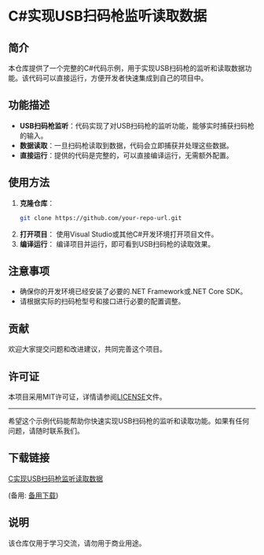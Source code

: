 # C#实现USB扫码枪监听读取数据

## 简介
本仓库提供了一个完整的C#代码示例，用于实现USB扫码枪的监听和读取数据功能。该代码可以直接运行，方便开发者快速集成到自己的项目中。

## 功能描述
- **USB扫码枪监听**：代码实现了对USB扫码枪的监听功能，能够实时捕获扫码枪的输入。
- **数据读取**：一旦扫码枪读取到数据，代码会立即捕获并处理这些数据。
- **直接运行**：提供的代码是完整的，可以直接编译运行，无需额外配置。

## 使用方法
1. **克隆仓库**：
   ```bash
   git clone https://github.com/your-repo-url.git
   ```
2. **打开项目**：
   使用Visual Studio或其他C#开发环境打开项目文件。
3. **编译运行**：
   编译项目并运行，即可看到USB扫码枪的读取效果。

## 注意事项
- 确保你的开发环境已经安装了必要的.NET Framework或.NET Core SDK。
- 请根据实际的扫码枪型号和接口进行必要的配置调整。

## 贡献
欢迎大家提交问题和改进建议，共同完善这个项目。

## 许可证
本项目采用MIT许可证，详情请参阅[LICENSE](LICENSE)文件。

---

希望这个示例代码能帮助你快速实现USB扫码枪的监听和读取功能。如果有任何问题，请随时联系我们。

## 下载链接
[C实现USB扫码枪监听读取数据](https://pan.quark.cn/s/e1ab42ffdc91) 

(备用: [备用下载](https://pan.baidu.com/s/1ytaWmcnQirOcbbIsMJFhXQ?pwd=1234))

## 说明

该仓库仅用于学习交流，请勿用于商业用途。
